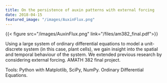 ```yaml
---
title: On the persistence of auxin patterns with external forcing
date: 2018-04-15
featured_image: "/images/AuxinFlux.png"
---
```


{{< figure src="/images/AuxinFlux.png" link="/files/am382_final.pdf">}}

Using a large system of ordinary differential equations to model a unit-discrete system (in this case, plant cells), we gain insight into the spatial and temporal behaviour of the system. We extended previous research by considering external forcing. AMATH 382 final project.

Tools: Python with Matplotlib, SciPy, NumPy. Ordinary Differential Equations.





